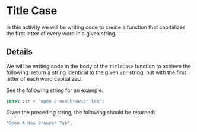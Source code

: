 # Title Case

In this activity we will be writing code to create a function that capitalizes the first letter of every word in a given string.

## Details

We will be writing code in the body of the `titleCase` function to achieve the following: return a string identical to the given `str` string, but with the first letter of each word capitalized.

See the following string for an example:

```js
const str = "open a new browser tab";
```

Given the preceding string, the following should be returned:

```js
"Open A New Browser Tab";
```
